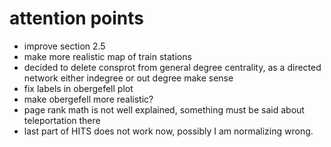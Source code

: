 # attention points

* improve section 2.5
* make more realistic map of train stations
* decided to delete consprot from general degree centrality, as a directed network either indegree or out degree make sense
* fix labels in obergefell plot
* make obergefell more realistic?
* page rank math is not well explained, something must be said about teleportation there
* last part of HITS does not work now, possibly I am normalizing wrong. 